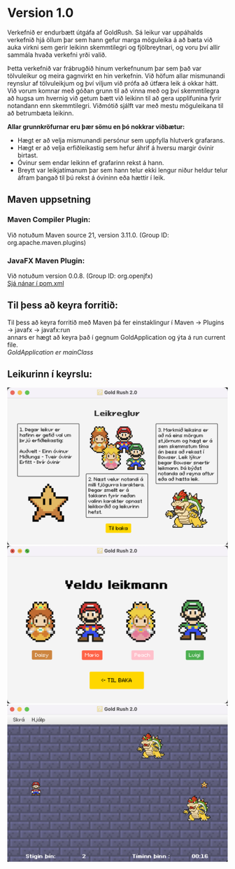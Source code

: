 # Version 1.0

Verkefnið er endurbætt útgáfa af GoldRush. Sá leikur var uppáhalds verkefnið hjá öllum þar sem hann gefur marga 
möguleika á að bæta við auka virkni sem gerir leikinn skemmtilegri og fjölbreytnari, og voru því allir sammála 
hvaða verkefni yrði valið.

Þetta verkefnið var frábrugðið hinum verkefnunum þar sem það var tölvuleikur og meira gagnvirkt en hin verkefnin. 
Við höfum allar mismunandi reynslur af tölvuleikjum og því viljum við prófa að útfæra leik á okkar hátt. 
Við vorum komnar með góðan grunn til að vinna með og því skemmtilegra að hugsa um hvernig við getum bætt 
við leikinn til að gera upplifunina fyrir notandann enn skemmtilegri. Viðmótið sjálft var með mestu möguleikana
til að betrumbæta leikinn.

**Allar grunnkröfurnar eru þær sömu en þó nokkrar viðbætur:**
- Hægt er að velja mismunandi persónur sem uppfylla hlutverk grafarans.
- Hægt er að velja erfiðleikastig sem hefur áhrif á hversu margir óvinir birtast.
- Óvinur sem endar leikinn ef grafarinn rekst á hann.
- Breytt var leikjatímanum þar sem hann telur ekki lengur niður heldur telur áfram þangað til þú rekst á óvininn eða hættir í leik.
  
## **Maven uppsetning**
   ### Maven Compiler Plugin:
  Við notuðum Maven source 21, version 3.11.0. (Group ID: org.apache.maven.plugins)
  ### JavaFX Maven Plugin:
  Við notuðum version 0.0.8. (Group ID: org.openjfx) <br>
  [Sjá nánar í pom.xml](https://github.com/sigrunedda/GoldRush/blob/main/pom.xml)
  
## **Til þess að keyra forritið:** <br>
  Til þess að keyra forritið með Maven þá fer einstaklingur í Maven -> Plugins -> javafx -> javafx:run
  <br> annars er hægt að keyra það í gegnum GoldApplication og ýta á run current file. 
  <br> _GoldApplication er mainClass_

## **Leikurinn í keyrslu:**
![Leikreglur](src/main/resources/vidmot/goldrush/myndir/leikreglur.png)
![Velja karakter](src/main/resources/vidmot/goldrush/myndir/karakter_select.png)
![Leikur](src/main/resources/vidmot/goldrush/myndir/leikur.png)
